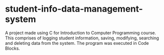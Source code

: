 # student-info-data-management-system
A project made using C for Introduction to Computer Programming course. This comprises of logging student information, saving, modifying, searching and deleting data from the system. The program was executed in Code Blocks.
